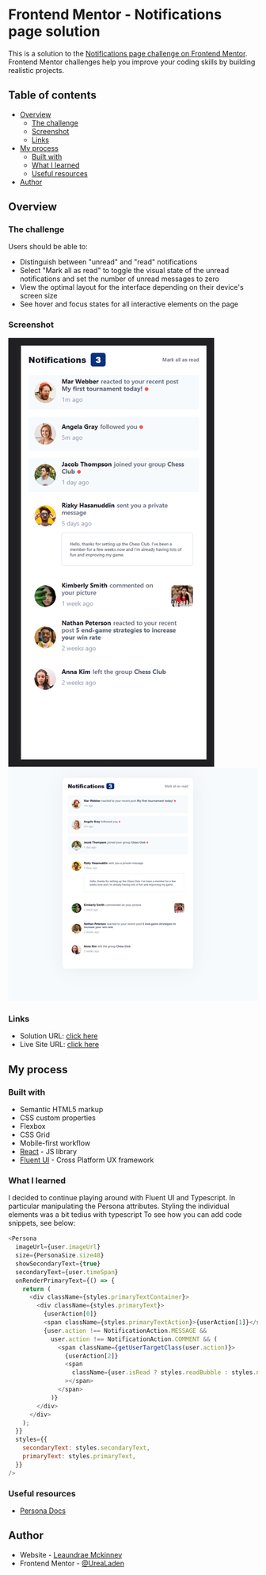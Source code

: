 # Frontend Mentor - Notifications page solution

This is a solution to the [Notifications page challenge on Frontend Mentor](https://www.frontendmentor.io/challenges/notifications-page-DqK5QAmKbC). Frontend Mentor challenges help you improve your coding skills by building realistic projects.

## Table of contents

- [Overview](#overview)
  - [The challenge](#the-challenge)
  - [Screenshot](#screenshot)
  - [Links](#links)
- [My process](#my-process)
  - [Built with](#built-with)
  - [What I learned](#what-i-learned)
  - [Useful resources](#useful-resources)
- [Author](#author)


## Overview

### The challenge

Users should be able to:

- Distinguish between "unread" and "read" notifications
- Select "Mark all as read" to toggle the visual state of the unread notifications and set the number of unread messages to zero
- View the optimal layout for the interface depending on their device's screen size
- See hover and focus states for all interactive elements on the page

### Screenshot

![](./public/app-mobile.png)
![](./public/app-desktop.png)


### Links

- Solution URL: [click here](https://www.frontendmentor.io/solutions/notifications-page-6PVuOOvRx0)
- Live Site URL: [click here](https://urealaden.github.io/notification-component/)

## My process

### Built with

- Semantic HTML5 markup
- CSS custom properties
- Flexbox
- CSS Grid
- Mobile-first workflow
- [React](https://reactjs.org/) - JS library
- [Fluent UI](https://developer.microsoft.com/en-us/fluentui#/controls/web) - Cross Platform UX framework

### What I learned

I decided to continue playing around with Fluent UI and Typescript. In particular manipulating the Persona attributes. Styling the individual elements was a bit tedius with typescript
To see how you can add code snippets, see below:

```js
<Persona
  imageUrl={user.imageUrl}
  size={PersonaSize.size48}
  showSecondaryText={true}
  secondaryText={user.timeSpan}
  onRenderPrimaryText={() => {
    return (
      <div className={styles.primaryTextContainer}>
        <div className={styles.primaryText}>
          {userAction[0]}
          <span className={styles.primaryTextAction}>{userAction[1]}</span>
          {user.action !== NotificationAction.MESSAGE &&
            user.action !== NotificationAction.COMMENT && (
              <span className={getUserTargetClass(user.action)}>
                {userAction[2]}
                <span
                  className={user.isRead ? styles.readBubble : styles.newBubble}
                ></span>
              </span>
            )}
        </div>
      </div>
    );
  }}
  styles={{
    secondaryText: styles.secondaryText,
    primaryText: styles.primaryText,
  }}
/>
```

### Useful resources

- [Persona Docs](https://developer.microsoft.com/en-us/fluentui#/controls/web/persona) 

## Author

- Website - [Leaundrae Mckinney](https://www.linkedin.com/in/leaundrae-mckinney/)
- Frontend Mentor - [@UreaLaden](https://www.frontendmentor.io/profile/UreaLaden)